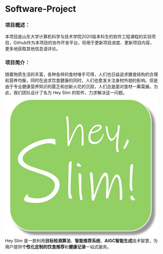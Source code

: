 # Software-Project
### 项目概述：
本项目是山东大学计算机科学与技术学院2020级本科生的软件工程课程的实验项目，Github作为本项目的协作开发平台，将用于更新项目进度、更新项目内容，更多地获取其他信息请评论。
### 项目简介：
随着物质生活的丰富，各种各样的食材唾手可得，人们也日益追求膳食结构的合理和营养均衡，同时在追求饮食健康的同时，人们也愈发关注身材外貌的影响。但是由于专业健康营养知识的匮乏和创新火花的沉寂，人们总是面对食材一筹莫展。为此，我们团队设计了名为 Hey Slim 的软件，力求解决这一问题。  
![项目LOGO](https://github.com/renhailiyou/Software-Project/blob/main/MATERIAL/logo.jpg)  
Hey Slim 是一款利用**目标检测算法**、**智能推荐系统**、**AIGC智能生成**技术智慧，为用户提供**个性化定制的饮食推荐**和**健康记录**一站式服务。
